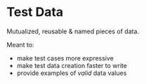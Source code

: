 # Test Data
Mutualized, reusable & named pieces of data.

Meant to:
* make test cases more expressive
* make test data creation faster to write
* provide examples of _valid_ data values
